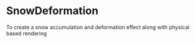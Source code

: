 # SnowDeformation
To create a snow accumulation and deformation effect along with physical based rendering
